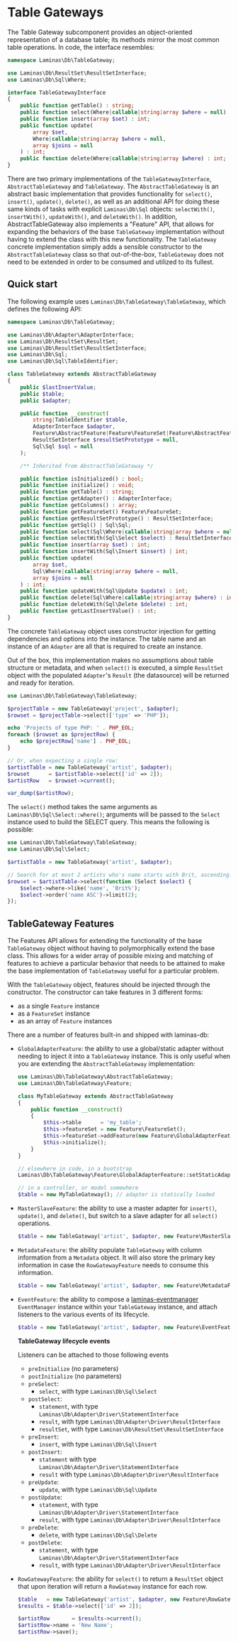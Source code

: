 # Table Gateways

The Table Gateway subcomponent provides an object-oriented representation of a
database table; its methods mirror the most common table operations. In code,
the interface resembles:

```php
namespace Laminas\Db\TableGateway;

use Laminas\Db\ResultSet\ResultSetInterface;
use Laminas\Db\Sql\Where;

interface TableGatewayInterface
{
    public function getTable() : string;
    public function select(Where|callable|string|array $where = null) : ResultSetInterface;
    public function insert(array $set) : int;
    public function update(
        array $set,
        Where|callable|string|array $where = null,
        array $joins = null
    ) : int;
    public function delete(Where|callable|string|array $where) : int;
}
```

There are two primary implementations of the `TableGatewayInterface`,
`AbstractTableGateway` and `TableGateway`. The `AbstractTableGateway` is an
abstract basic implementation that provides functionality for `select()`,
`insert()`, `update()`, `delete()`, as well as an additional API for doing
these same kinds of tasks with explicit `Laminas\Db\Sql` objects: `selectWith()`,
`insertWith()`, `updateWith()`, and `deleteWith()`. In addition,
AbstractTableGateway also implements a "Feature" API, that allows for expanding
the behaviors of the base `TableGateway` implementation without having to
extend the class with this new functionality.  The `TableGateway` concrete
implementation simply adds a sensible constructor to the `AbstractTableGateway`
class so that out-of-the-box, `TableGateway` does not need to be extended in
order to be consumed and utilized to its fullest.

## Quick start

The following example uses `Laminas\Db\TableGateway\TableGateway`, which defines
the following API:

```php
namespace Laminas\Db\TableGateway;

use Laminas\Db\Adapter\AdapterInterface;
use Laminas\Db\ResultSet\ResultSet;
use Laminas\Db\ResultSet\ResultSetInterface;
use Laminas\Db\Sql;
use Laminas\Db\Sql\TableIdentifier;

class TableGateway extends AbstractTableGateway
{
    public $lastInsertValue;
    public $table;
    public $adapter;

    public function __construct(
        string|TableIdentifier $table,
        AdapterInterface $adapter,
        Feature\AbstractFeature|Feature\FeatureSet|Feature\AbstractFeature[] $features = null,
        ResultSetInterface $resultSetPrototype = null,
        Sql\Sql $sql = null
    );

    /** Inherited from AbstractTableGateway */

    public function isInitialized() : bool;
    public function initialize() : void;
    public function getTable() : string;
    public function getAdapter() : AdapterInterface;
    public function getColumns() : array;
    public function getFeatureSet() Feature\FeatureSet;
    public function getResultSetPrototype() : ResultSetInterface;
    public function getSql() | Sql\Sql;
    public function select(Sql\Where|callable|string|array $where = null) : ResultSetInterface;
    public function selectWith(Sql\Select $select) : ResultSetInterface;
    public function insert(array $set) : int;
    public function insertWith(Sql\Insert $insert) | int;
    public function update(
        array $set,
        Sql\Where|callable|string|array $where = null,
        array $joins = null
    ) : int;
    public function updateWith(Sql\Update $update) : int;
    public function delete(Sql\Where|callable|string|array $where) : int;
    public function deleteWith(Sql\Delete $delete) : int;
    public function getLastInsertValue() : int;
}
```

The concrete `TableGateway` object uses constructor injection for getting
dependencies and options into the instance. The table name and an instance of
an `Adapter` are all that is required to create an instance.

Out of the box, this implementation makes no assumptions about table structure
or metadata, and when `select()` is executed, a simple `ResultSet` object with
the populated `Adapter`'s `Result` (the datasource) will be returned and ready
for iteration.

```php
use Laminas\Db\TableGateway\TableGateway;

$projectTable = new TableGateway('project', $adapter);
$rowset = $projectTable->select(['type' => 'PHP']);

echo 'Projects of type PHP: ' . PHP_EOL;
foreach ($rowset as $projectRow) {
    echo $projectRow['name'] . PHP_EOL;
}

// Or, when expecting a single row:
$artistTable = new TableGateway('artist', $adapter);
$rowset      = $artistTable->select(['id' => 2]);
$artistRow   = $rowset->current();

var_dump($artistRow);
```

The `select()` method takes the same arguments as
`Laminas\Db\Sql\Select::where()`; arguments will be passed to the `Select`
instance used to build the SELECT query. This means the following is possible:

```php
use Laminas\Db\TableGateway\TableGateway;
use Laminas\Db\Sql\Select;

$artistTable = new TableGateway('artist', $adapter);

// Search for at most 2 artists who's name starts with Brit, ascending:
$rowset = $artistTable->select(function (Select $select) {
    $select->where->like('name', 'Brit%');
    $select->order('name ASC')->limit(2);
});
```

## TableGateway Features

The Features API allows for extending the functionality of the base
`TableGateway` object without having to polymorphically extend the base class.
This allows for a wider array of possible mixing and matching of features to
achieve a particular behavior that needs to be attained to make the base
implementation of `TableGateway` useful for a particular problem.

With the `TableGateway` object, features should be injected through the
constructor. The constructor can take features in 3 different forms:

- as a single `Feature` instance
- as a `FeatureSet` instance
- as an array of `Feature` instances

There are a number of features built-in and shipped with laminas-db:

- `GlobalAdapterFeature`: the ability to use a global/static adapter without
  needing to inject it into a `TableGateway` instance. This is only useful when
  you are extending the `AbstractTableGateway` implementation:

    ```php
    use Laminas\Db\TableGateway\AbstractTableGateway;
    use Laminas\Db\TableGateway\Feature;

    class MyTableGateway extends AbstractTableGateway
    {
        public function __construct()
        {
            $this->table      = 'my_table';
            $this->featureSet = new Feature\FeatureSet();
            $this->featureSet->addFeature(new Feature\GlobalAdapterFeature());
            $this->initialize();
        }
    }

    // elsewhere in code, in a bootstrap
    Laminas\Db\TableGateway\Feature\GlobalAdapterFeature::setStaticAdapter($adapter);

    // in a controller, or model somewhere
    $table = new MyTableGateway(); // adapter is statically loaded
    ```

- `MasterSlaveFeature`: the ability to use a master adapter for `insert()`,
  `update()`, and `delete()`, but switch to a slave adapter for all `select()`
  operations.

    ```php
    $table = new TableGateway('artist', $adapter, new Feature\MasterSlaveFeature($slaveAdapter));
    ```

- `MetadataFeature`: the ability populate `TableGateway` with column
  information from a `Metadata` object. It will also store the primary key
  information in case the `RowGatewayFeature` needs to consume this information.

    ```php
    $table = new TableGateway('artist', $adapter, new Feature\MetadataFeature());
    ```

- `EventFeature`: the ability to compose a
  [laminas-eventmanager](https://github.com/laminas/laminas-eventmanager)
  `EventManager` instance within your `TableGateway` instance, and attach
  listeners to the various events of its lifecycle.

    ```php
    $table = new TableGateway('artist', $adapter, new Feature\EventFeature($eventManagerInstance));
    ```

    **TableGateway lifecycle events**
    
    Listeners can be attached to those following events

  - `preInitialize` (no parameters)
  - `postInitialize` (no parameters)
  - `preSelect`:
    - `select`, with type `Laminas\Db\Sql\Select`
  - `postSelect`:
    - `statement`, with type `Laminas\Db\Adapter\Driver\StatementInterface`
    - `result`, with type `Laminas\Db\Adapter\Driver\ResultInterface`
    - `resultSet`, with type `Laminas\Db\ResultSet\ResultSetInterface`
  - `preInsert`:
    - `insert`, with type `Laminas\Db\Sql\Insert`
  - `postInsert`:
    - `statement` with type `Laminas\Db\Adapter\Driver\StatementInterface`
    - `result` with type `Laminas\Db\Adapter\Driver\ResultInterface`
  - `preUpdate`:
    - `update`, with type `Laminas\Db\Sql\Update`
  - `postUpdate`: 
    - `statement`, with type `Laminas\Db\Adapter\Driver\StatementInterface`
    - `result`, with type `Laminas\Db\Adapter\Driver\ResultInterface`
  - `preDelete`: 
    - `delete`, with type `Laminas\Db\Sql\Delete`
  - `postDelete`: 
    - `statement`, with type `Laminas\Db\Adapter\Driver\StatementInterface`
    - `result`, with type `Laminas\Db\Adapter\Driver\ResultInterface`
    
- `RowGatewayFeature`: the ability for `select()` to return a `ResultSet` object that upon iteration
  will return a `RowGateway` instance for each row.

    ```php
    $table   = new TableGateway('artist', $adapter, new Feature\RowGatewayFeature('id'));
    $results = $table->select(['id' => 2]);

    $artistRow       = $results->current();
    $artistRow->name = 'New Name';
    $artistRow->save();
    ```
